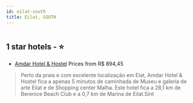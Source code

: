 ```yaml
---
id: eilat-south
title: Eilat, SOUTH
---
```


<center><img src="https://i.travelapi.com/hotels/36000000/35310000/35308000/35307981/fb3d04a0_z.jpg" alt="" /></center>


##  1 star hotels - ⭐️

-    [Amdar Hotel & Hostel](https://www.hurb.com/br/aud/https://www.hurb.com/br/hotels/eilat/amdar-hotel-hostel-HT-RGJU?cmp=18055) Prices from R$ 894,45
   > Perto da praia e com excelente localização em Elat, Amdar Hotel & Hostel fica a apenas 5 minutos de caminhada de Museu e galeria de arte Eilat e de Shopping center Malha.  Este hotel fica a 28,1 km de Berenice Beach Club e a 0,7 km de Marina de Eilat.Sint

